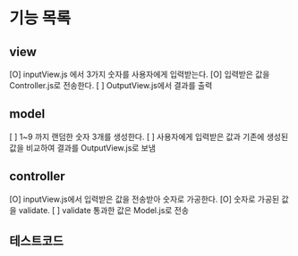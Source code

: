 # 기능 목록

## view

[O] inputView.js 에서 3가지 숫자를 사용자에게 입력받는다.
[O] 입력받은 값을 Controller.js로 전송한다.
[ ] OutputView.js에서 결과를 출력

## model

[ ] 1~9 까지 랜덤한 숫자 3개를 생성한다.
[ ] 사용자에게 입력받은 값과 기존에 생성된 값을 비교하여 결과를 OutputView.js로 보냄

## controller

[O] inputView.js에서 입력받은 값을 전송받아 숫자로 가공한다.
[O] 숫자로 가공된 값을 validate.
[ ] validate 통과한 값은 Model.js로 전송

## 테스트코드
